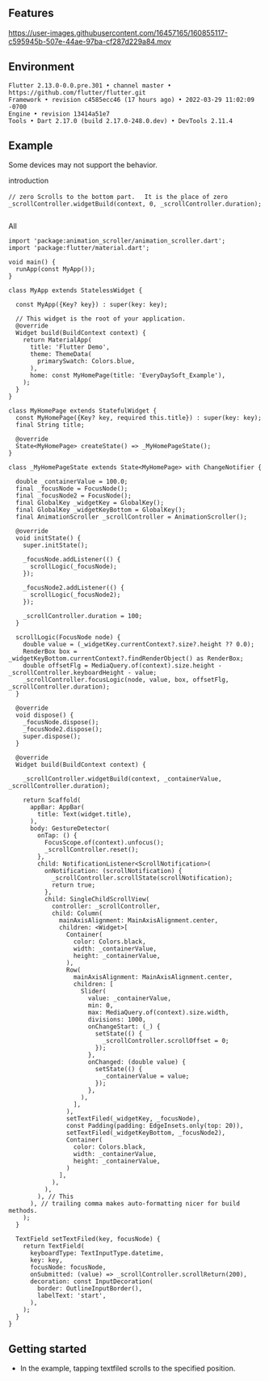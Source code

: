 <!-- 
This README describes the package. If you publish this package to pub.dev,
this README's contents appear on the landing page for your package.

For information about how to write a good package README, see the guide for
[writing package pages](https://dart.dev/guides/libraries/writing-package-pages). 

For general information about developing packages, see the Dart guide for
[creating packages](https://dart.dev/guides/libraries/create-library-packages)
and the Flutter guide for
[developing packages and plugins](https://flutter.dev/developing-packages). 
-->

## Features



https://user-images.githubusercontent.com/16457165/160855117-c595945b-507e-44ae-97ba-cf287d229a84.mov




## Environment

```
Flutter 2.13.0-0.0.pre.301 • channel master • https://github.com/flutter/flutter.git
Framework • revision c4585ecc46 (17 hours ago) • 2022-03-29 11:02:09 -0700
Engine • revision 13414a51e7
Tools • Dart 2.17.0 (build 2.17.0-248.0.dev) • DevTools 2.11.4
```


## Example

Some devices may not support the behavior.


introduction

```
// zero Scrolls to the bottom part.　 It is the place of zero
_scrollController.widgetBuild(context, 0, _scrollController.duration);
     
```

All 
```
import 'package:animation_scroller/animation_scroller.dart';
import 'package:flutter/material.dart';

void main() {
  runApp(const MyApp());
}

class MyApp extends StatelessWidget {

  const MyApp({Key? key}) : super(key: key);

  // This widget is the root of your application.
  @override
  Widget build(BuildContext context) {
    return MaterialApp(
      title: 'Flutter Demo',
      theme: ThemeData(
        primarySwatch: Colors.blue,
      ),
      home: const MyHomePage(title: 'EveryDaySoft_Example'),
    );
  }
}

class MyHomePage extends StatefulWidget {
  const MyHomePage({Key? key, required this.title}) : super(key: key);
  final String title;

  @override
  State<MyHomePage> createState() => _MyHomePageState();
}

class _MyHomePageState extends State<MyHomePage> with ChangeNotifier {

  double _containerValue = 100.0;
  final _focusNode = FocusNode();
  final _focusNode2 = FocusNode();
  final GlobalKey _widgetKey = GlobalKey();
  final GlobalKey _widgetKeyBottom = GlobalKey();
  final AnimationScroller _scrollController = AnimationScroller();

  @override
  void initState() {
    super.initState();

    _focusNode.addListener(() {
      scrollLogic(_focusNode);
    });

    _focusNode2.addListener(() {
      scrollLogic(_focusNode2);
    });

    _scrollController.duration = 100;
  }

  scrollLogic(FocusNode node) {
    double value = (_widgetKey.currentContext?.size?.height ?? 0.0);
    RenderBox box = _widgetKeyBottom.currentContext?.findRenderObject() as RenderBox;
    double offsetFlg = MediaQuery.of(context).size.height - _scrollController.keyboardHeight - value;
    _scrollController.focusLogic(node, value, box, offsetFlg, _scrollController.duration);
  }

  @override
  void dispose() {
    _focusNode.dispose();
    _focusNode2.dispose();
    super.dispose();
  }

  @override
  Widget build(BuildContext context) {

    _scrollController.widgetBuild(context, _containerValue, _scrollController.duration);

    return Scaffold(
      appBar: AppBar(
        title: Text(widget.title),
      ),
      body: GestureDetector(
        onTap: () {
          FocusScope.of(context).unfocus();
          _scrollController.reset();
        },
        child: NotificationListener<ScrollNotification>(
          onNotification: (scrollNotification) {
            _scrollController.scrollState(scrollNotification);
            return true;
          },
          child: SingleChildScrollView(
            controller: _scrollController,
            child: Column(
              mainAxisAlignment: MainAxisAlignment.center,
              children: <Widget>[
                Container(
                  color: Colors.black,
                  width: _containerValue,
                  height: _containerValue,
                ),
                Row(
                  mainAxisAlignment: MainAxisAlignment.center,
                  children: [
                    Slider(
                      value: _containerValue,
                      min: 0,
                      max: MediaQuery.of(context).size.width,
                      divisions: 1000,
                      onChangeStart: (_) {
                        setState(() {
                          _scrollController.scrollOffset = 0;
                        });
                      },
                      onChanged: (double value) {
                        setState(() {
                          _containerValue = value;
                        });
                      },
                    ),
                  ],
                ),
                setTextFiled(_widgetKey, _focusNode),
                const Padding(padding: EdgeInsets.only(top: 20)),
                setTextFiled(_widgetKeyBottom, _focusNode2),
                Container(
                  color: Colors.black,
                  width: _containerValue,
                  height: _containerValue,
                )
              ],
            ),
          ),
        ), // This
      ), // trailing comma makes auto-formatting nicer for build methods.
    );
  }

  TextField setTextFiled(key, focusNode) {
    return TextField(
      keyboardType: TextInputType.datetime,
      key: key,
      focusNode: focusNode,
      onSubmitted: (value) => _scrollController.scrollReturn(200),
      decoration: const InputDecoration(
        border: OutlineInputBorder(),
        labelText: 'start',
      ),
    );
  }
}
```

## Getting started

* In the example, tapping textfiled scrolls to the specified position.
